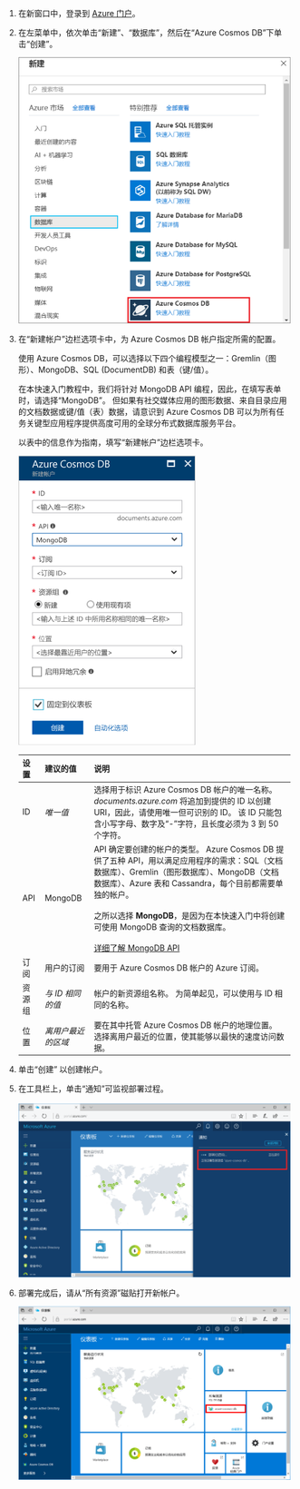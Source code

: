 1. 在新窗口中，登录到 [Azure 门户](https://portal.azure.com/)。
2. 在左菜单中，依次单击“新建”、“数据库”，然后在“Azure Cosmos DB”下单击“创建”。
   
   ![Azure 门户的屏幕截图，突出显示“更多服务”和“Azure Cosmos DB”](./media/cosmos-db-create-dbaccount-mongodb/create-nosql-db-databases-json-tutorial-1.png)

3. 在“新建帐户”边栏选项卡中，为 Azure Cosmos DB 帐户指定所需的配置。 

    使用 Azure Cosmos DB，可以选择以下四个编程模型之一：Gremlin（图形）、MongoDB、SQL (DocumentDB) 和表（键/值）。 
       
    在本快速入门教程中，我们将针对 MongoDB API 编程，因此，在填写表单时，请选择“MongoDB”。 但如果有社交媒体应用的图形数据、来自目录应用的文档数据或键/值（表）数据，请意识到 Azure Cosmos DB 可以为所有任务关键型应用程序提供高度可用的全球分布式数据库服务平台。

    以表中的信息作为指南，填写“新建帐户”边栏选项卡。
 
    ![“新 Azure Cosmos DB”边栏选项卡的屏幕截图](./media/cosmos-db-create-dbaccount-mongodb/create-nosql-db-databases-json-tutorial-2.png)
   
    设置|建议的值|说明
    ---|---|---
    ID|*唯一值*|选择用于标识 Azure Cosmos DB 帐户的唯一名称。 *documents.azure.com* 将追加到提供的 ID 以创建 URI，因此，请使用唯一但可识别的 ID。 该 ID 只能包含小写字母、数字及“-”字符，且长度必须为 3 到 50 个字符。
    API|MongoDB|API 确定要创建的帐户的类型。 Azure Cosmos DB 提供了五种 API，用以满足应用程序的需求：SQL（文档数据库）、Gremlin（图形数据库）、MongoDB（文档数据库）、Azure 表和 Cassandra，每个目前都需要单独的帐户。 <br><br>之所以选择 **MongoDB**，是因为在本快速入门中将创建可使用 MongoDB 查询的文档数据库。<br><br>[详细了解 MongoDB API](../articles/cosmos-db/mongodb-introduction.md)|
    订阅|用户的订阅|要用于 Azure Cosmos DB 帐户的 Azure 订阅。 
    资源组|*与 ID 相同的值*|帐户的新资源组名称。 为简单起见，可以使用与 ID 相同的名称。 
    位置|*离用户最近的区域*|要在其中托管 Azure Cosmos DB 帐户的地理位置。 选择离用户最近的位置，使其能够以最快的速度访问数据。

4. 单击“创建”  以创建帐户。
5. 在工具栏上，单击“通知”可监视部署过程。

    ![“部署已启动”通知](./media/cosmos-db-create-dbaccount-mongodb/azure-documentdb-nosql-notification.png)

6.  部署完成后，请从“所有资源”磁贴打开新帐户。 

    ![“所有资源”磁贴中的 Azure Cosmos DB 帐户](./media/cosmos-db-create-dbaccount-mongodb/azure-documentdb-all-resources.png)
